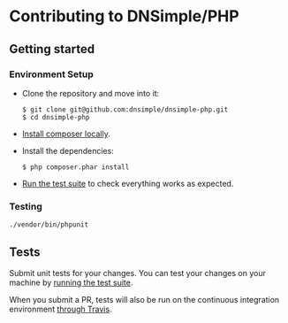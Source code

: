 # Contributing to DNSimple/PHP

## Getting started

### Environment Setup

-   Clone the repository and move into it:

    ```
    $ git clone git@github.com:dnsimple/dnsimple-php.git
    $ cd dnsimple-php
    ```

-   [Install composer locally](https://getcomposer.org/doc/00-intro.md#locally).

-   Install the dependencies:

    ```
    $ php composer.phar install
    ```

-   [Run the test suite](#testing) to check everything works as expected.

### Testing

```
./vendor/bin/phpunit
```

## Tests

Submit unit tests for your changes. You can test your changes on your machine by [running the test suite](#testing).

When you submit a PR, tests will also be run on the continuous integration environment [through Travis](https://travis-ci.com/aetrion/dnsimple-php).
